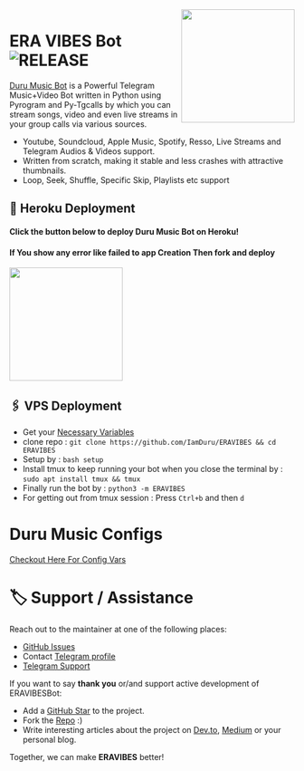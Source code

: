 <img src="https://telegra.ph/file/56b248312dad1a4e49f16.jpg" align="right" width="200" height="200"/>

# ERA VIBES Bot <img src="https://img.shields.io/github/v/release/IamDuru/ERAVIBESBot?color=black&logo=github&logoColor=black&style=social" alt="RELEASE">

[Duru Music Bot](https://github.com/IamDuru/ERAVIBES) is a Powerful Telegram Music+Video Bot written in Python using Pyrogram and Py-Tgcalls by which you can stream songs, video and even live streams in your group calls via various sources.

* Youtube, Soundcloud, Apple Music, Spotify, Resso, Live Streams and Telegram Audios & Videos support.
* Written from scratch, making it stable and less crashes with attractive thumbnails.
* Loop, Seek, Shuffle, Specific Skip, Playlists etc support



## 🚀 Heroku Deployment

<h4>Click the button below to deploy Duru Music Bot on Heroku!</h4>    
<h4>If You show any error like failed to app Creation Then fork and deploy </h4>
<a href="https://dashboard.heroku.com/new?template=https://github.com/IamDuru/ERAVIBES"><img src="https://img.shields.io/badge/Deploy%20To%20Heroku-red?style=for-the-badge&logo=heroku" width="200""/></a>


## 🖇 VPS Deployment
- Get your [Necessary Variables](https://github.com/IamDuru/ERAVIBES/blob/master/sample.env)
- clone repo : `git clone https://github.com/IamDuru/ERAVIBES && cd ERAVIBES`
- Setup by : `bash setup`
- Install tmux to keep running your bot when you close the terminal by :
`sudo apt install tmux && tmux`
- Finally run the bot by :
`python3 -m ERAVIBES`
- For getting out from tmux session : Press `Ctrl+b` and then `d`<br>


# Duru Music Configs
 [Checkout Here For Config Vars](https://github.com/IamDuru/ERAVIBES/blob/master/config/README.md)
# 🏷 Support / Assistance

Reach out to the maintainer at one of the following places:

- [GitHub Issues](https://github.com/IamDuru/ERAVIBES/issues/new?assignees=&labels=question&template=SUPPORT_QUESTION.md&title=support%3A+)
- Contact  [Telegram profile](https://t.me/vivekkumar07089)
- [Telegram Support](https://t.me/TheTeamVk)

If you want to say **thank you** or/and support active development of ERAVIBESBot:

- Add a [GitHub Star](https://github.com/IamDuru/ERAVIBES) to the project.
- Fork the [Repo](https://github.com/IamDuru/ERAVIBES) :)
- Write interesting articles about the project on [Dev.to](https://dev.to/), [Medium](https://medium.com/) or your personal blog.

Together, we can make **ERAVIBES** better!


